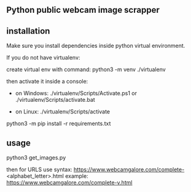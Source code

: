 ## Python public webcam image scrapper

## installation

Make sure you install dependencies inside python virtual environment.

If you do not have virtualenv:

create virtual env with command:
python3 -m venv ./virtualenv

then activate it inside a console:

- on Windows:
  ./virtualenv/Scripts/Activate.ps1
  or
  ./virtualenv/Scripts/activate.bat

- on Linux:
  ./virtualenv/Scripts/activate

python3 -m pip install -r requirements.txt

## usage

python3 get_images.py

then for URLS use syntax:
https://www.webcamgalore.com/complete-<alphabet_letter>.html
example:
https://www.webcamgalore.com/complete-v.html
